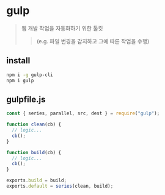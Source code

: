 # gulp

> 웹 개발 작업을 자동화하기 위한 툴킷
>
> > (e.g. 파일 변경을 감지하고 그에 따른 작업을 수행)

## install

```sh
npm i -g gulp-cli
npm i gulp
```

## gulpfile.js

```js
const { series, parallel, src, dest } = require("gulp");

function clean(cb) {
  // logic...
  cb();
}

function build(cb) {
  // logic...
  cb();
}

exports.build = build;
exports.default = series(clean, build);
```
